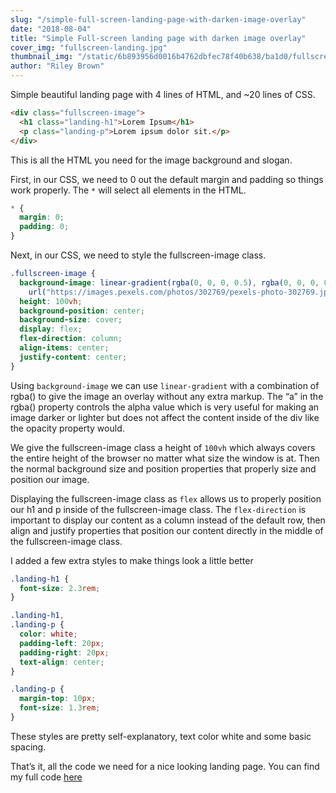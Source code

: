 ```yaml
---
slug: "/simple-full-screen-landing-page-with-darken-image-overlay"
date: "2018-08-04"
title: "Simple Full-screen landing page with darken image overlay"
cover_img: "fullscreen-landing.jpg"
thumbnail_img: "/static/6b893956d0016b4762dbfec78f40b638/ba1d0/fullscreen-landing.jpg"
author: "Riley Brown"
---
```


Simple beautiful landing page with 4 lines of HTML, and ~20 lines of CSS.

```html
<div class="fullscreen-image">
  <h1 class="landing-h1">Lorem Ipsum</h1>
  <p class="landing-p">Lorem ipsum dolor sit.</p>
</div>
```

This is all the HTML you need for the image background and slogan.

First, in our CSS, we need to 0 out the default margin and padding so things work properly. The `*` will select all elements in the HTML.

```css
* {
  margin: 0;
  padding: 0;
}
```

Next, in our CSS, we need to style the fullscreen-image class.

```css
.fullscreen-image {
  background-image: linear-gradient(rgba(0, 0, 0, 0.5), rgba(0, 0, 0, 0.5)),
    url("https://images.pexels.com/photos/302769/pexels-photo-302769.jpeg?cs=srgb&dl=architecture-building-business-302769.jpg&fm=jpg");
  height: 100vh;
  background-position: center;
  background-size: cover;
  display: flex;
  flex-direction: column;
  align-items: center;
  justify-content: center;
}
```

Using `background-image` we can use `linear-gradient` with a combination of rgba() to give the image an overlay without any extra markup. The “a” in the rgba() property controls the alpha value which is very useful for making an image darker or lighter but does not affect the content inside of the div like the opacity property would.

We give the fullscreen-image class a height of `100vh` which always covers the entire height of the browser no matter what size the window is at. Then the normal background size and position properties that properly size and position our image.

Displaying the fullscreen-image class as `flex` allows us to properly position our h1 and p inside of the fullscreen-image class. The `flex-direction` is important to display our content as a column instead of the default row, then align and justify properties that position our content directly in the middle of the fullscreen-image class.

I added a few extra styles to make things look a little better

```css
.landing-h1 {
  font-size: 2.3rem;
}

.landing-h1,
.landing-p {
  color: white;
  padding-left: 20px;
  padding-right: 20px;
  text-align: center;
}

.landing-p {
  margin-top: 10px;
  font-size: 1.3rem;
}
```

These styles are pretty self-explanatory, text color white and some basic spacing.

That’s it, all the code we need for a nice looking landing page. You can find my full code <a href="https://codepen.io/RileyB/pen/LBXWgd" target="_blank">here</a>
